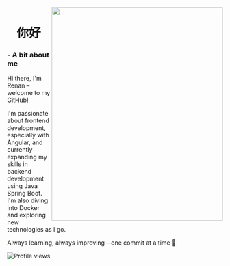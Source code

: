 <img align="right" height="500em" width="400px" object-fit="cover" src="https://i.pinimg.com/originals/a5/cd/10/a5cd10a5209b8bc3bbcc87df0b2448bd.gif"/>

<h1 align="center"> 你好</h1>

### - A bit about me
Hi there, I'm Renan – welcome to my GitHub!

I'm passionate about frontend development, especially with Angular, and currently expanding my skills in backend development using Java Spring Boot. I'm also diving into Docker and exploring new technologies as I go.

Always learning, always improving – one commit at a time 🚀

<p align="left"> <img src="https://komarev.com/ghpvc/?username=renansouza12&color=red" alt="Profile views" /> </p>



